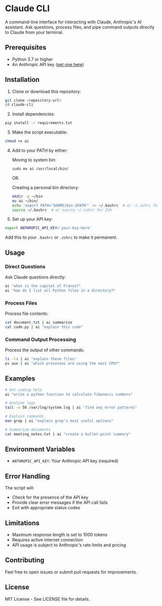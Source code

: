 # Claude CLI

A command-line interface for interacting with Claude, Anthropic's AI assistant. Ask questions, process files, and pipe command outputs directly to Claude from your terminal.

## Prerequisites

- Python 3.7 or higher
- An Anthropic API key ([get one here](https://console.anthropic.com/))

## Installation

1. Clone or download this repository:

```bash
git clone <repository-url>
cd claude-cli
```

2. Install dependencies:

```bash
pip install -r requirements.txt
```

3. Make the script executable:

```bash
chmod +x ai
```

4. Add to your PATH by either:

   Moving to system bin:

   ```bash
   sudo mv ai /usr/local/bin/
   ```

   OR

   Creating a personal bin directory:

   ```bash
   mkdir -p ~/bin
   mv ai ~/bin/
   echo 'export PATH="$HOME/bin:$PATH"' >> ~/.bashrc  # or ~/.zshrc for Zsh
   source ~/.bashrc  # or source ~/.zshrc for Zsh
   ```

5. Set up your API key:

```bash
export ANTHROPIC_API_KEY='your-key-here'
```

Add this to your `.bashrc` or `.zshrc` to make it permanent.

## Usage

### Direct Questions

Ask Claude questions directly:

```bash
ai "what is the capital of France?"
ai "how do I list all Python files in a directory?"
```

### Process Files

Process file contents:

```bash
cat document.txt | ai summarize
cat code.py | ai "explain this code"
```

### Command Output Processing

Process the output of other commands:

```bash
ls -la | ai "explain these files"
ps aux | ai "which processes are using the most CPU?"
```

## Examples

```bash
# Get coding help
ai "write a python function to calculate fibonacci numbers"

# Analyze logs
tail -n 50 /var/log/system.log | ai "find any error patterns"

# Explain commands
man grep | ai "explain grep's most useful options"

# Summarize documents
cat meeting_notes.txt | ai "create a bullet-point summary"
```

## Environment Variables

- `ANTHROPIC_API_KEY`: Your Anthropic API key (required)

## Error Handling

The script will:

- Check for the presence of the API key
- Provide clear error messages if the API call fails
- Exit with appropriate status codes

## Limitations

- Maximum response length is set to 1000 tokens
- Requires active internet connection
- API usage is subject to Anthropic's rate limits and pricing

## Contributing

Feel free to open issues or submit pull requests for improvements.

## License

MIT License - See LICENSE file for details.
